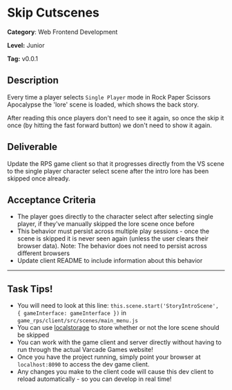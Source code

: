 # Skip Cutscenes

**Category**: Web Frontend Development

**Level:** Junior

**Tag:** v0.0.1 

## Description

Every time a player selects `Single Player` mode in Rock Paper Scissors Apocalypse the 'lore' scene is loaded, which shows the back story.

After reading this once players don't need to see it again, so once the skip it once (by hitting the fast forward button) we don't need to show it again.

## Deliverable

Update the RPS game client so that it progresses directly from the VS scene to the single player character select scene after the intro lore has been skipped once already.

## Acceptance Criteria

* The player goes directly to the character select after selecting single player, if they've manually skipped the lore scene once before
* This behavior must persist across multiple play sessions - once the scene is skipped it is never seen again (unless the user clears their browser data). Note: The behavior does not need to persist across different browsers
* Update client README to include information about this behavior

***

## Task Tips!

* You will need to look at this line: `this.scene.start('StoryIntroScene', { gameInterface: gameInterface })` in `game_rps/client/src/scenes/main_menu.js `
* You can use [localstorage](https://javascript.info/localstorage) to store whether or not the lore scene should be skipped 
* You can work with the game client and server directly without having to run through the actual Varcade Games website!
* Once you have the project running, simply point your browser at `localhost:8090` to access the dev game client.
* Any changes you make to the client code will cause this dev client to reload automatically - so you can develop in real time!